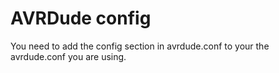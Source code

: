 # AVRDude config

You need to add the config section in avrdude.conf to your the avrdude.conf you are using.
